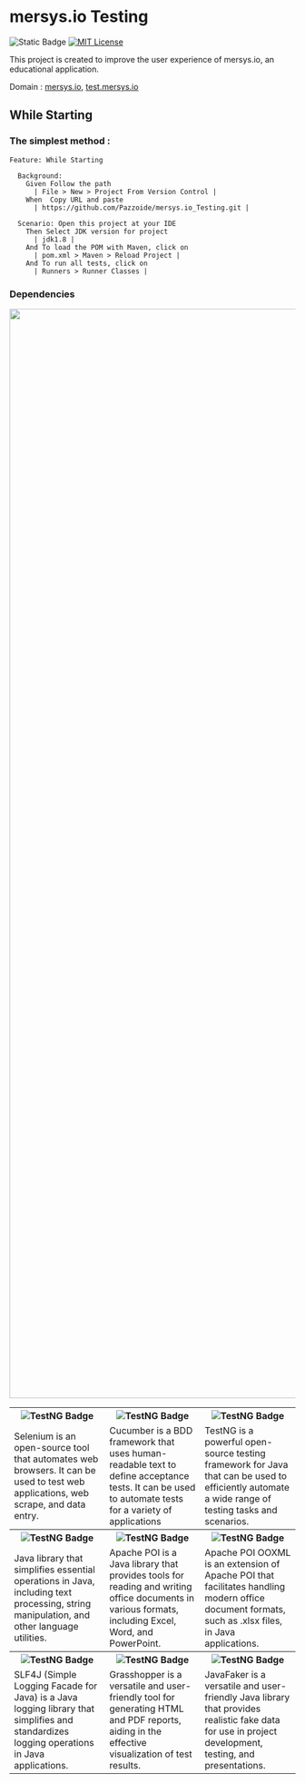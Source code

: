# mersys.io Testing

![Static Badge](https://img.shields.io/badge/test-%20pass%20-s?style=for-the-badge&labelColor=darksilver&color=darkgreen)
[![MIT License](https://img.shields.io/badge/licence-%20MIT%20-s?style=for-the-badge&labelColor=darksilver&color=darkgreen)](https://choosealicense.com/licenses/mit/)

This project is created to improve the user experience of mersys.io, an educational application.

Domain : [mersys.io](https://www.mersys.io/), [test.mersys.io](https://test.mersys.io//)

While Starting
---------------

### The simplest method :

```gherkin
Feature: While Starting

  Background:
    Given Follow the path
      | File > New > Project From Version Control |
    When  Copy URL and paste
      | https://github.com/Pazzoide/mersys.io_Testing.git |

  Scenario: Open this project at your IDE
    Then Select JDK version for project
      | jdk1.8 |
    And To load the POM with Maven, click on
      | pom.xml > Maven > Reload Project |
    And To run all tests, click on
      | Runners > Runner Classes |

```

### Dependencies

<img src="https://www.animatedimages.org/data/media/562/animated-line-image-0426.gif" width="1920" />

<div align="right">
<table style="width: 100%; table-layout: fixed; border-collapse: collapse; height: 100%;">
<thead>
<tr>
<th style="width: 33.33%;"><img src="https://img.shields.io/badge/Selenium-%20v4.11.0%20-s?style=for-the-badge&amp;logo=Selenium&amp;labelColor=darksilver&amp;color=darkgreen" alt="TestNG Badge" /></th>
<th style="width: 33.33%;"><img src="https://img.shields.io/badge/Cucumber-%20v7.9.0%20-s?style=for-the-badge&amp;logo=Cucumber&amp;labelColor=darksilver&amp;color=darkgreen" alt="TestNG Badge" /></th>
<th style="width: 33.33%;"><img src="https://img.shields.io/badge/TestNG-%20v6.14.3%20-s?style=for-the-badge&amp;logo=ng&amp;labelColor=darksilver&amp;color=darkgreen" alt="TestNG Badge" /></th>
</tr>
<tr>
<td style="width: 33.33%;">Selenium is an open-source tool that automates web browsers. It can be used to test web applications, web scrape, and data entry.</td>
<td style="width: 33.33%;">Cucumber is a BDD framework that uses human-readable text to define acceptance tests. It can be used to automate tests for a variety of applications</td>
<td style="width: 33.33%;">TestNG is a powerful open-source testing framework for Java that can be used to efficiently automate a wide range of testing tasks and scenarios.</td>
</tr>
</thead>
<tbody>
<tr>
<th style="width: 33.33%;"><img src="https://img.shields.io/badge/Apache%20Commons%20-%20v3.12.0%20-s?style=for-the-badge&amp;logo=Apache&amp;labelColor=darksilver&amp;color=darkgreen" alt="TestNG Badge" /></th>
<th style="width: 33.33%;"><img src="https://img.shields.io/badge/Apache%20POI%20-%20v4.1.0%20-s?style=for-the-badge&amp;logo=Apache&amp;labelColor=darksilver&amp;color=darkgreen" alt="TestNG Badge" /></th>
<th style="width: 33.33%;"><img src="https://img.shields.io/badge/Apache%20POI%20OOXML%20-%20v4.1.0%20-s?style=for-the-badge&amp;logo=Apache&amp;labelColor=darksilver&amp;color=darkgreen" alt="TestNG Badge" /></th>
</tr>
<tr>
<td style="width: 33.33%;">Java library that simplifies essential operations in Java, including text processing, string manipulation, and other language utilities.</td>
<td style="width: 33.33%;">Apache POI is a Java library that provides tools for reading and writing office documents in various formats, including Excel, Word, and PowerPoint.</td>
<td style="width: 33.33%;">Apache POI OOXML is an extension of Apache POI that facilitates handling modern office document formats, such as .xlsx files, in Java applications.</td>
</tr>
<tr>
<th style="width: 33.33%;"><img src="https://img.shields.io/badge/slf4j-%20v1.8.0--Beta2%20-s?style=for-the-badge&amp;logo=ng&amp;labelColor=darksilver&amp;color=darkgreen" alt="TestNG Badge" /></th>
<th style="width: 33.33%;"><img src="https://img.shields.io/badge/Grasshopper%20-%20v1.9.2%20-s?style=for-the-badge&amp;labelColor=darksilver&amp;color=darkgreen" alt="TestNG Badge" /></th>
<th style="width: 33.33%;"><img src="https://img.shields.io/badge/Javafaker%20-%20v1.0.2%20-s?style=for-the-badge&amp;labelColor=darksilver&amp;color=darkgreen" alt="TestNG Badge" /></th>
</tr>
<tr>
<td style="width: 33.33%;">SLF4J (Simple Logging Facade for Java) is a Java logging library that simplifies and standardizes logging operations in Java applications.</td>
<td style="width: 33.33%;">Grasshopper is a versatile and user-friendly tool for generating HTML and PDF reports, aiding in the effective visualization of test results.</td>
<td style="width: 33.33%;">JavaFaker is a versatile and user-friendly Java library that provides realistic fake data for use in project development, testing, and presentations.</td>
</tr>
</tbody>
</table>
</div>


### File Structure

<img src="https://www.animatedimages.org/data/media/562/animated-line-image-0426.gif" width="1920" />

```text
├── src
│   └── test
│       ├── java
│       │   ├── ExcelFiles
│       │   ├── FeatureFiles
│       │   │   └── Cucumber Feature Files
│       │   ├── Pages
│       │   │   └── POM Files
│       │   ├── Runners
│       │   │   └── Extent Report and Test Runners Clases
│       │   ├── StepDefinitions
│       │   │   ├── Test Step Definitions Class File
│       │   │   └── Hooks
│       │   └── Utilities
│       │       ├── ExcelManager
│       │       └── Singleton_driver
│       └── resources
│           ├── cucumber.properties
│           └── extent.properties
├── Test Excel Reports
│   └── ExcelOutput.xlsx
├── Test Reports
│   └── TestReport +'(LocalDateTime)'
│       └── test-output
│           ├── SparkReport
│           │   └── Spark.html
│           └── PDFReport
├── .gitignore
└── pom.xml
```

### TEAM

<img src="https://www.animatedimages.org/data/media/562/animated-line-image-0426.gif" width="1920" />

- <h4>T.Lead <| Burhan SENGUL <br /><strong> <a href="mailto:burhseng@gmail.com"> <img src="https://www.freepnglogos.com/uploads/logo-gmail-png/logo-gmail-png-gmail-icon-download-png-and-vector-1.png" alt="E-Posta" width="31" height="25" /></a></strong></h4>
- <h4>Tester <| D. Fatihhan KARAHANLI <br /><strong> <a href="mailto:fatihhan.karahanli@gmail.com"> <img src="https://www.freepnglogos.com/uploads/logo-gmail-png/logo-gmail-png-gmail-icon-download-png-and-vector-1.png" alt="E-Posta" width="31" height="25" /></a></strong></h4>
- <h4>Tester <| Şeyma ASKERZADE <br /><strong> <a href="mailto:4seyma@gmail.com"> <img src="https://www.freepnglogos.com/uploads/logo-gmail-png/logo-gmail-png-gmail-icon-download-png-and-vector-1.png" alt="E-Posta" width="31" height="25" /></a>&nbsp;</strong></h4>
- <h4><strong>Tester <| Ramazan INCE </strong><br /><strong><a href="mailto:inceliramazan80@gmail.com"><img src="https://www.freepnglogos.com/uploads/logo-gmail-png/logo-gmail-png-gmail-icon-download-png-and-vector-1.png" alt="E-Posta" width="31" height="25" /></a>&nbsp;</strong></h4>
- <h4>Tester <| Zafer CANSIZ <br /><strong><a href="mailto:zfrcnsz1@gmail.com"><img src="https://www.freepnglogos.com/uploads/logo-gmail-png/logo-gmail-png-gmail-icon-download-png-and-vector-1.png" alt="E-Posta" width="31" height="25" /></a>&nbsp;</strong></h4>



### TODO
<img src="https://www.animatedimages.org/data/media/562/animated-line-image-0426.gif" width="1920" />

* It's crucial to stick to the specified dependencies versions to maintain compatibility and reliability.
  Using different versions can jeopardize project stability and compatibility.
  In case you encounter problems with alternative versions, please note that these
  issues cannot be attributed to the project.<br>
  <br>
* If you experience issues or compatibility problems with a specific version of our project or
  if you are tempted to use different versions, we encourage you to provide feedback. We will
  do our best to assist you.



### LICENSE
<img src="https://www.animatedimages.org/data/media/562/animated-line-image-0426.gif" width="1920" />

- This project is an open-source software licensed under the terms of the[ MIT license](https://opensource.org/license/mit/).